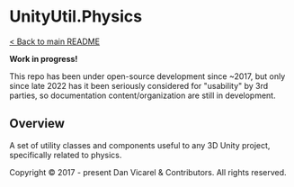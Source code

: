 # UnityUtil.Physics

[< Back to main README](../../README.md)

**Work in progress!**

This repo has been under open-source development since ~2017, but only since late 2022 has it been seriously considered for "usability" by 3rd parties,
so documentation content/organization are still in development.

## Overview

A set of utility classes and components useful to any 3D Unity project, specifically related to physics.

Copyright © 2017 - present Dan Vicarel & Contributors. All rights reserved.
